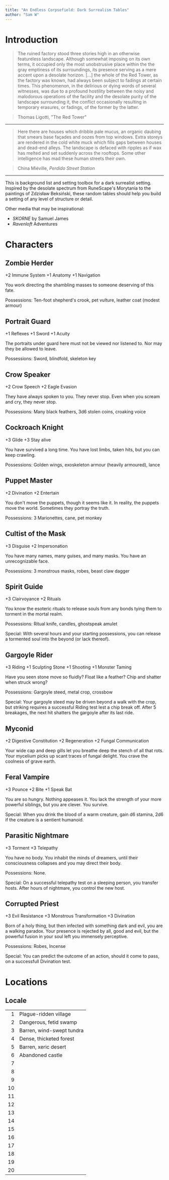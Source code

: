 ```yaml
---
title: "An Endless Corpsefield: Dark Surrealism Tables"
author: "Sam W"
---
```


# Introduction

> The ruined factory stood three stories high in an otherwise featureless landscape. Although somewhat imposing on its own terms, it occupied only the most unobstrusive place within the the gray emptiness of its surroundings, its presence serving as a mere accent upon a desolate horizon. [...] the whole of the Red Tower, as the factory was known, had always been subject to fadings at certain times. This phenomenon, in the delirious or dying words of several witnesses, was due to a profound hostility between the noisy and malodorous operations of the facility and the desolate purity of the landscape surrounding it, the conflict occasionally resulting in temporary erasures, or fadings, of the former by the latter.

> Thomas Ligotti, "The Red Tower"

------


> Here there are houses which dribble pale mucus, an organic daubing that smears base façades and oozes from top windows. Extra storeys are rendered in the cold white muck which fills gaps between houses and dead-end alleys. The landscape is defaced with ripples as if wax has melted and set suddenly across the rooftops. Some other intelligence has mad these human streets their own.

> China Miéville, *Perdido Street Station*

-----

This is background list and setting toolbox for a dark surrealist setting. Inspired by the desolate spectrum from RuneScape's Morytania to the paintings of Zdzisław Beksiński, these random tables should help you build a setting of any level of structure or detail. 

Other media that may be inspirational:

 - *SKORNE* by Samuel James
 - *Ravenloft* Adventures


# Characters

## Zombie Herder

+2 Immune System
+1 Anatomy
+1 Navigation

You work directing the shambling masses to someone deserving of this fate. 

Possessions: Ten-foot shepherd's crook, pet vulture, leather coat (modest armour)

## Portrait Guard

+1 Reflexes
+1 Sword
+1 Acuity

The portraits under guard here must not be viewed nor listened to. Nor may they be allowed to leave.

Possessions: Sword, blindfold, skeleton key

## Crow Speaker

+2 Crow Speech
+2 Eagle Evasion

They have always spoken to you. They never stop. Even when you scream and cry, they never stop.

Possessions: Many black feathers, 3d6 stolen coins, croaking voice

## Cockroach Knight

+3 Glide
+3 Stay alive

You have survived a long time. You have lost limbs, taken hits, but you can keep crawling.

Possessions: Golden wings, exoskeleton armour (heavily armoured), lance

## Puppet Master

+2 Divination
+2 Entertain

You don't move the puppets, though it seems like it. In reality, the puppets move the world. Sometimes they portray the truth.

Possessions: 3 Marionettes, cane, pet monkey

## Cultist of the Mask

+3 Disguise
+2 Impersonation

You have many names, many guises, and many masks. You have an unrecognizable face.

Possessions: 3 monstrous masks, robes, beast claw dagger

## Spirit Guide

+3 Clairvoyance
+2 Rituals

You know the esoteric rituals to release souls from any bonds tying them to torment in the mortal realm.

Possessions: Ritual knife, candles, ghostspeak amulet

Special: With several hours and your starting possessions, you can release a tormented soul into the beyond (or lack thereof).

## Gargoyle Rider

+3 Riding
+1 Sculpting Stone
+1 Shooting
+1 Monster Taming

Have you seen stone move so fluidly? Float like a feather? Chip and shatter when struck wrong?

Possessions: Gargoyle steed, metal crop, crossbow

Special: Your gargoyle steed may be driven beyond a walk with the crop, but striking requires a successful Riding test lest a chip break off. After 5 breakages, the next hit shatters the gargoyle after its last ride.

## Myconid

+2 Digestive Constitution
+2 Regeneration
+2 Fungal Communication

Your wide cap and deep gills let you breathe deep the stench of all that rots. Your mycelium picks up scant traces of fungal delight. You crave the coolness of grave earth.

## Feral Vampire

+3 Pounce
+2 Bite
+1 Speak Bat

You are so hungry. Nothing appeases it. You lack the strength of your more powerful siblings, but you are clever. You survive.

Special: When you drink the blood of a warm creature, gain d6 stamina, 2d6 if the creature is a sentient humanoid.

## Parasitic Nightmare

+3 Torment
+3 Telepathy

You have no body. You inhabit the minds of dreamers, until their consciousness collapses and you may direct their body.

Possessions: None.

Special: On a successful telepathy test on a sleeping person, you transfer hosts. After hours of nightmare, you control the new host.

## Corrupted Priest

+3 Evil Resistance
+3 Monstrous Transformation
+3 Divination

Born of a holy thing, but then infected with something dark and evil, you are a walking paradox. Your presence is rejected by all, good and evil, but the powerful fusion in your soul left you immensely perceptive.

Possessions: Robes, Incense

Special: You can predict the outcome of an action, should it come to pass, on a successfull Divination test.




# Locations

## Locale

|    |                           |
|---:|:--------------------------|
|  1 | Plague-ridden village     |
|  2 | Dangerous, fetid swamp    |
|  3 | Barren, wind-swept tundra |
|  4 | Dense, thicketed forest   |
|  5 | Barren, xeric desert      |
|  6 | Abandoned castle          |
|  7 |                           |
|  8 |                           |
|  9 |                           |
| 10 |                           |
| 11 |                           |
| 12 |                           |
| 13 |                           |
| 14 |                           |
| 15 |                           |
| 16 |                           |
| 17 |                           |
| 18 |                           |
| 19 |                           |
| 20 |                           |
